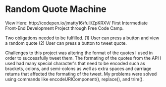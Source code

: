 <h1>Random Quote Machine</h1>
View Here: http://codepen.io/jmatty16/full/ZpKRXV/
First Intermediate Front-End Development Project through Free Code Camp.

Two obligations needed to be fulfilled. (1) User can press a button and view a random quote (2) User can press a button to tweet quote. 

Challenges to this project was altering the format of the quotes I used in order to successfully tweet them. The formating of the quotes from the API I used had many special character's that need to be encoded such as brackets, colons, and semi-colons as well as extra spaces and carriage returns that affected the formating of the tweet. My problems were solved using commands like encodeURIComponent(), replace(), and trim().
